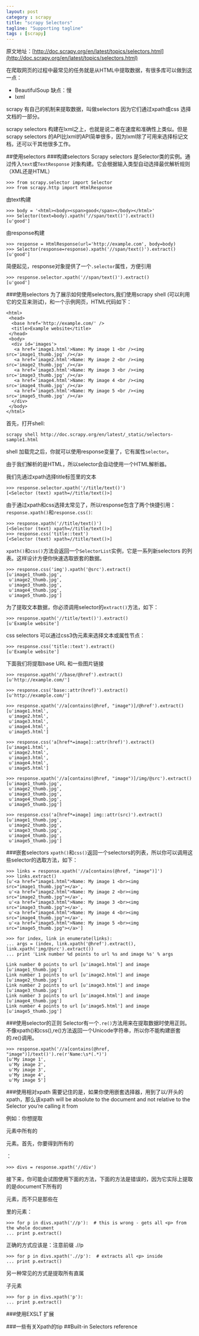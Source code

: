 ```yaml
---
layout: post
category : scrapy
title: "scrapy Selectors"
tagline: "Supporting tagline"
tags : [scrapy]
---
```

原文地址：[http://doc.scrapy.org/en/latest/topics/selectors.html](http://doc.scrapy.org/en/latest/topics/selectors.html)

在爬取网页的过程中最常见的任务就是从HTML中提取数据，有很多库可以做到这一点：

 - BeautifulSoup 缺点：慢
 - lxml

scrapy 有自己的机制来提取数据，叫做selectors 因为它们通过xpath或css 选择文档的一部分。

scrapy selectors 构建在lxml之上，也就是说二者在速度和准确性上类似。但是scrapy selectors 的API比lxml的API简单很多，因为lxml除了可用来选择标记文档，还可以干其他很多工作。
 
##使用selectors
###构建selectors
Scrapy selectors 是Selector类的实例。通过传入`text`或`TextResponse` 对象构建。它会根据输入类型自动选择最优解析规则（XML还是HTML）
 

    >>> from scrapy.selector import Selector
    >>> from scrapy.http import HtmlResponse
    

由text构建

    >>> body = '<html><body><span>good</span></body></html>'
    >>> Selector(text=body).xpath('//span/text()').extract()
    [u'good']
    

由response构建

    >>> response = HtmlResponse(url='http://example.com', body=body)
    >>> Selector(response=response).xpath('//span/text()').extract()
    [u'good']
    

简便起见，response对象提供了一个`.selector`属性，方便引用

    >>> response.selector.xpath('//span/text()').extract()
    [u'good']
    

###使用selectors
为了展示如何使用selectors,我们使用scrapy shell (可以利用它的交互来测试)，和一个示例网页，HTML代码如下：

    <html>
     <head>
      <base href='http://example.com/' />
      <title>Example website</title>
     </head>
     <body>
      <div id='images'>
       <a href='image1.html'>Name: My image 1 <br /><img src='image1_thumb.jpg' /></a>
       <a href='image2.html'>Name: My image 2 <br /><img src='image2_thumb.jpg' /></a>
       <a href='image3.html'>Name: My image 3 <br /><img src='image3_thumb.jpg' /></a>
       <a href='image4.html'>Name: My image 4 <br /><img src='image4_thumb.jpg' /></a>
       <a href='image5.html'>Name: My image 5 <br /><img src='image5_thumb.jpg' /></a>
      </div>
     </body>
    </html>
    

首先，打开shell:

    scrapy shell http://doc.scrapy.org/en/latest/_static/selectors-sample1.html
    
shell 加载完之后，你就可以使用response变量了，它有属性`selector`。

由于我们解析的是HTML，所以selector会自动使用一个HTML解析器。

我们先通过xpath选择title标签里的文本

    >>> response.selector.xpath('//title/text()')
    [<Selector (text) xpath=//title/text()>]
    

由于通过xpath和css选择太常见了，所以response包含了两个快捷引用：`response.xpath()`和`response.css()`:

    >>> response.xpath('//title/text()')
    [<Selector (text) xpath=//title/text()>]
    >>> response.css('title::text')
    [<Selector (text) xpath=//title/text()>]
    

`xpath()`和`css()`方法会返回一个`SelectorList`实例，它是一系列新selectors 的列表。这样设计方便你快速选取嵌套的数据。

    >>> response.css('img').xpath('@src').extract()
    [u'image1_thumb.jpg',
     u'image2_thumb.jpg',
     u'image3_thumb.jpg',
     u'image4_thumb.jpg',
     u'image5_thumb.jpg']
    

为了提取文本数据，你必须调用selector的`extract()`方法，如下：

    >>> response.xpath('//title/text()').extract()
    [u'Example website']
    

css selectors 可以通过css3伪元素来选择文本或属性节点：

    >>> response.css('title::text').extract()
    [u'Example website']
    

下面我们将提取base URL  和一些图片链接
    
    >>> response.xpath('//base/@href').extract()
    [u'http://example.com/']
    
    >>> response.css('base::attr(href)').extract()
    [u'http://example.com/']
    
    >>> response.xpath('//a[contains(@href, "image")]/@href').extract()
    [u'image1.html',
     u'image2.html',
     u'image3.html',
     u'image4.html',
     u'image5.html']
    
    >>> response.css('a[href*=image]::attr(href)').extract()
    [u'image1.html',
     u'image2.html',
     u'image3.html',
     u'image4.html',
     u'image5.html']
    
    >>> response.xpath('//a[contains(@href, "image")]/img/@src').extract()
    [u'image1_thumb.jpg',
     u'image2_thumb.jpg',
     u'image3_thumb.jpg',
     u'image4_thumb.jpg',
     u'image5_thumb.jpg']
    
    >>> response.css('a[href*=image] img::attr(src)').extract()
    [u'image1_thumb.jpg',
     u'image2_thumb.jpg',
     u'image3_thumb.jpg',
     u'image4_thumb.jpg',
     u'image5_thumb.jpg']
    

###嵌套selectors
`xpath()`和`css()`返回一个selectors的列表，所以你可以调用这些selector的选取方法，如下：
    
    >>> links = response.xpath('//a[contains(@href, "image")]')
    >>> links.extract()
    [u'<a href="image1.html">Name: My image 1 <br><img src="image1_thumb.jpg"></a>',
     u'<a href="image2.html">Name: My image 2 <br><img src="image2_thumb.jpg"></a>',
     u'<a href="image3.html">Name: My image 3 <br><img src="image3_thumb.jpg"></a>',
     u'<a href="image4.html">Name: My image 4 <br><img src="image4_thumb.jpg"></a>',
     u'<a href="image5.html">Name: My image 5 <br><img src="image5_thumb.jpg"></a>']
    
    >>> for index, link in enumerate(links):
    ... args = (index, link.xpath('@href').extract(), link.xpath('img/@src').extract())
    ... print 'Link number %d points to url %s and image %s' % args
    
    Link number 0 points to url [u'image1.html'] and image [u'image1_thumb.jpg']
    Link number 1 points to url [u'image2.html'] and image [u'image2_thumb.jpg']
    Link number 2 points to url [u'image3.html'] and image [u'image3_thumb.jpg']
    Link number 3 points to url [u'image4.html'] and image [u'image4_thumb.jpg']
    Link number 4 points to url [u'image5.html'] and image [u'image5_thumb.jpg']
    

###使用selector的正则
Selector有一个`.re()`方法用来在提取数据时使用正则。不像xpath()和css(),re()方法返回一个Unicode字符串，所以你不能构建嵌套的.re()调用。

    >>> response.xpath('//a[contains(@href, "image")]/text()').re(r'Name:\s*(.*)')
    [u'My image 1',
     u'My image 2',
     u'My image 3',
     u'My image 4',
     u'My image 5']
    

###使用相对xpath
需要记住的是，如果你使用嵌套选择器，用到了以/开头的xpath，那么该xpath will be absolute to the document and not relative to the Selector you’re calling it from

例如：你想提取<div>元素中所有的<p>元素。首先，你要得到所有的<div>：

	>>> divs = response.xpath('//div')

接下来，你可能会试图使用下面的方法，下面的方法是错误的，因为它实际上提取的是document下所有的<p>元素，而不只是那些在<div>里的元素：

    >>> for p in divs.xpath('//p'):  # this is wrong - gets all <p> from the whole document
    ... print p.extract()
    

正确的方式应该是：注意前缀 .//p

    >>> for p in divs.xpath('.//p'):  # extracts all <p> inside
    ... print p.extract()
    

另一种常见的方式是提取所有直属<p>子元素
    
    >>> for p in divs.xpath('p'):
    ... print p.extract()
    

###使用EXSLT 扩展

###一些有关Xpath的tip
##Built-in Selectors reference